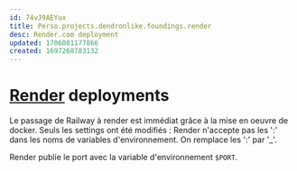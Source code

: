 ```yaml
---
id: 74vJ9AEYux
title: Perso.projects.dendronlike.foundings.render
desc: Render.com deployment 
updated: 1706081177866
created: 1697268783132
---
```



# [Render](http://Reynders.com) deployments

Le passage de Railway à render est immédiat grâce à la mise en oeuvre de docker.
Seuls les settings ont été modifiés : Render n'accepte pas les ':' dans les noms de variables d'environnement. On remplace les ':' par '_'.

Render publie le port avec la variable  d'environnement `$PORT`.
